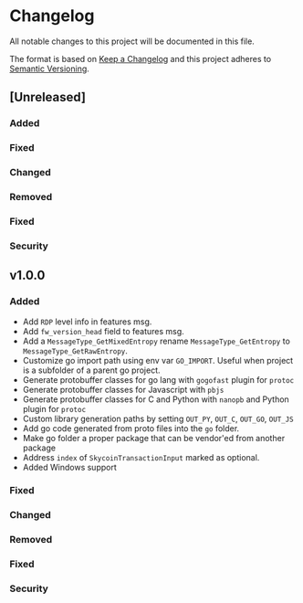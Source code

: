 # Changelog
All notable changes to this project will be documented in this file.

The format is based on [Keep a Changelog](http://keepachangelog.com/en/1.0.0/)
and this project adheres to [Semantic Versioning](http://semver.org/spec/v2.0.0.html).

## [Unreleased]

### Added

### Fixed

### Changed

### Removed

### Fixed

### Security

## v1.0.0

### Added

- Add `RDP` level info in features msg.
- Add `fw_version_head` field to features msg.
- Add a `MessageType_GetMixedEntropy` rename `MessageType_GetEntropy` to `MessageType_GetRawEntropy`.
- Customize go import path using env var `GO_IMPORT`. Useful when project is a subfolder of a parent go project.
- Generate protobuffer classes for go lang with `gogofast` plugin for `protoc`
- Generate protobuffer classes for Javascript with `pbjs`
- Generate protobuffer classes for C and Python with `nanopb` and Python plugin for `protoc`
- Custom library generation paths by setting `OUT_PY`, `OUT_C`, `OUT_GO`, `OUT_JS`
- Add go code generated from proto files into the `go` folder.
- Make go folder a proper package that can be vendor'ed from another package
- Address `index` of `SkycoinTransactionInput` marked as optional.
- Added Windows support

### Fixed


### Changed

### Removed

### Fixed

### Security

